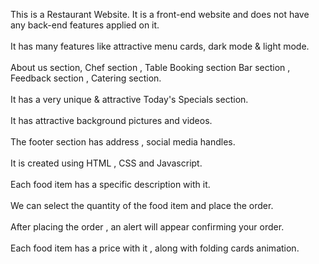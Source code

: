 This is a Restaurant Website. It is a front-end website and does not have any back-end features applied on it. 
<br><br>
It has many features like attractive menu cards, dark mode & light mode.
<br><br>
About us section, Chef section , Table Booking section
Bar section , Feedback section , Catering section.
<br><br>
It has a very unique & attractive Today's Specials section.
<br><br>
It has attractive background pictures and videos.
<br><br>
The footer section has address , social media handles.
<br><br>
It is created using HTML , CSS and Javascript.
<br><br>
Each food item has a specific description with it.
<br><br>
We can select the quantity of the food item and place the order.
<br><br>
After placing the order , an alert will appear confirming your order.
<br><br>
Each food item has a price with it , along with folding cards animation.
<br><br>
